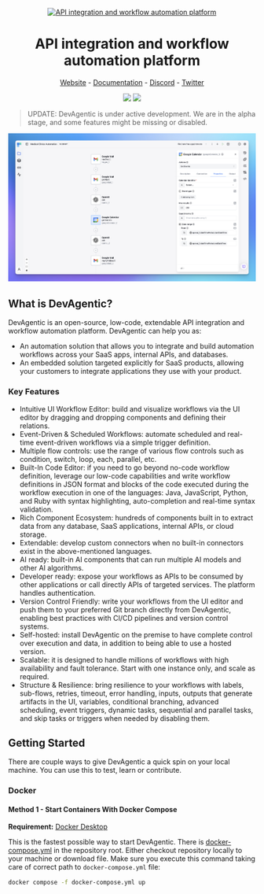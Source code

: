 <p align="center">
    <a href="https://www.devagentic.io?utm_source=github&utm_medium=organic&utm_campaign=readme">
        <img src="static/logo.png" alt="API integration and workflow automation platform" width="350">
    </a>
</p>

<h1 align="center" style="border-bottom: none">API integration and workflow automation platform</h1>

<p align="center">
    <a href="https://www.devagentic.io?utm_source=github&utm_medium=organic&utm_campaign=readme">Website</a> - <a href="https://docs.devagentic.io?utm_source=github&utm_medium=organic&utm_campaign=readme">Documentation</a> - <a href="https://discord.gg/VKvNxHjpYx">Discord</a> - <a href="https://twitter.com/devagentichq">Twitter</a>
</p>

<p align="center">
    <a href="https://github.com/devagentichq/devagentic/actions/workflows/build_push.yml"><img src="https://github.com/devagentichq/devagentic/actions/workflows/build_push.yml/badge.svg"></a> <a href="https://github.com/devagentichq/devagentic/blob/master/LICENSE"><img src="https://img.shields.io/static/v1?label=license&message=Apache%20v2.0&color=brightgreen"></a>
</p>

> UPDATE: DevAgentic is under active development. We are in the alpha stage, and some features might be missing or disabled.

<img src="static/screenshot.png" alt="DevAgentic Screenshot" style="max-width: 100%;">

## What is DevAgentic?

DevAgentic is an open-source, low-code, extendable API integration and workflow automation platform. DevAgentic can help you as:

- An automation solution that allows you to integrate and build automation workflows across your SaaS apps, internal APIs, and databases.
- An embedded solution targeted explicitly for SaaS products, allowing your customers to integrate applications they use with your product.

### Key Features

- Intuitive UI Workflow Editor: build and visualize workflows via the UI editor by dragging and dropping components and defining their relations.
- Event-Driven & Scheduled Workflows: automate scheduled and real-time event-driven workflows via a simple trigger definition.
- Multiple flow controls: use the range of various flow controls such as condition, switch, loop, each, parallel, etc.
- Built-In Code Editor: if you need to go beyond no-code workflow definition, leverage our low-code capabilities and write workflow definitions in JSON format and blocks of the code executed during the workflow execution in one of the languages: Java, JavaScript, Python, and Ruby with syntax highlighting, auto-completion and real-time syntax validation.
- Rich Component Ecosystem: hundreds of components built in to extract data from any database, SaaS applications, internal APIs, or cloud storage.
- Extendable: develop custom connectors when no built-in connectors exist in the above-mentioned languages.
- AI ready: built-in AI components that can run multiple AI models and other AI algorithms.
- Developer ready: expose your workflows as APIs to be consumed by other applications or call directly APIs of targeted services. The platform handles authentication.
- Version Control Friendly: write your workflows from the UI editor and push them to your preferred Git branch directly from DevAgentic, enabling best practices with CI/CD pipelines and version control systems.
- Self-hosted: install DevAgentic on the premise to have complete control over execution and data, in addition to being able to use a hosted version.
- Scalable: it is designed to handle millions of workflows with high availability and fault tolerance. Start with one instance only, and scale as required.
- Structure & Resilience: bring resilience to your workflows with labels, sub-flows, retries, timeout, error handling, inputs, outputs that generate artifacts in the UI, variables, conditional branching, advanced scheduling, event triggers, dynamic tasks, sequential and parallel tasks, and skip tasks or triggers when needed by disabling them.

## Getting Started
There are couple ways to give DevAgentic a quick spin on your local machine. You can use this to test, learn or contribute.

### Docker

#### Method 1 - Start Containers With Docker Compose

**Requirement:** [Docker Desktop](https://www.docker.com/products/docker-desktop/)

This is the fastest possible way to start DevAgentic. There is [docker-compose.yml](https://github.com/devagentichq/devagentic/blob/master/docker-compose.yml) in the repository root. Either checkout repository locally to your machine or download file. Make sure you execute this command taking care of correct path to `docker-compose.yml` file:
```bash
docker compose -f docker-compose.yml up
